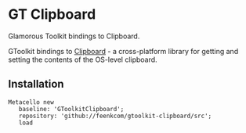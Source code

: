 # GT Clipboard
Glamorous Toolkit bindings to Clipboard.

GToolkit bindings to [Clipboard](https://github.com/aweinstock314/rust-clipboard) - a cross-platform library for getting and setting the contents of the OS-level clipboard.

## Installation

```smalltalk
Metacello new
   baseline: 'GToolkitClipboard';
   repository: 'github://feenkcom/gtoolkit-clipboard/src';
   load
```
